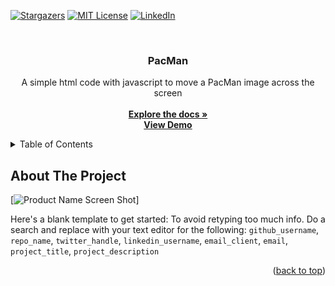 <a name="readme-top"></a>

<!-- PROJECT SHIELDS -->
[![Stargazers][stars-shield]][stars-url]
[![MIT License][license-shield]][license-url]
[![LinkedIn][linkedin-shield]][linkedin-url]

<!-- PROJECT DESCRIPTION -->
<br />
<div align="center">
  <h3 align="center">PacMan</h3>

  <p align="center">
    A simple html code with javascript to move a PacMan image across the screen
    <br />
    <br />
    <a href="https://github.com/mike69slp/portafolio_w4_pacman"><strong>Explore the docs »</strong></a>
    <br />
    <a href="https://github.com/mike69slp/portafolio_w4_pacman/index.html"><strong>View Demo</strong></a>
  </p>
</div>

<!-- TABLE OF CONTENTS -->
<details>
  <summary>Table of Contents</summary>
  <ol>
    <li><a href="#about-the-project">About The Project</a></li>
    <li><a href="#getting-started">Getting Started</a></li>
    <li><a href="#usage">Usage</a></li>
    <li><a href="#acknowledgments">Acknowledgments</a></li>
  </ol>
</details>

<!-- ABOUT THE PROJECT -->
## About The Project

[![Product Name Screen Shot][product-screenshot]]

Here's a blank template to get started: To avoid retyping too much info. Do a search and replace with your text editor for the following: `github_username`, `repo_name`, `twitter_handle`, `linkedin_username`, `email_client`, `email`, `project_title`, `project_description`

<p align="right">(<a href="#readme-top">back to top</a>)</p>

<!-- MARKDOWN LINKS & IMAGES -->
<!-- https://www.markdownguide.org/basic-syntax/#reference-style-links -->
[stars-shield]: https://img.shields.io/github/stars/mike69slp/portafolio_w4_pacman.svg?style=for-the-badge
[stars-url]: https://github.com/mike69slp/portafolio_w4_pacman/stargazers
[license-shield]: https://img.shields.io/github/license/mike69slp/portafolio_w4_pacman.svg?style=for-the-badge
[license-url]: https://github.com/mike69slp/portafolio_w4_pacman/blob/main/LICENSE
[linkedin-shield]: https://img.shields.io/badge/-LinkedIn-black.svg?style=for-the-badge&logo=linkedin&colorB=555
[linkedin-url]: https://www.linkedin.com/in/miguel-esparza-3403306a
[product-screenshot]: images/pacman.png
